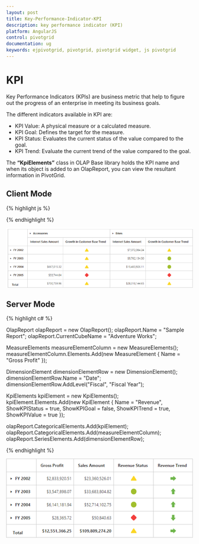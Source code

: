 ```yaml
---
layout: post
title: Key-Performance-Indicator-KPI
description: key performance indicator (KPI)
platform: AngularJS
control: pivotgrid
documentation: ug
keywords: ejpivotgrid, pivotgrid, pivotgrid widget, js pivotgrid 
---
```


# KPI

Key Performance Indicators (KPIs) are business metric that help to figure out the progress of an enterprise in meeting its business goals.

The different indicators available in KPI are:

* KPI Value: A physical measure or a calculated measure.
* KPI Goal: Defines the target for the measure.
* KPI Status: Evaluates the current status of the value compared to the goal.
* KPI Trend: Evaluate the current trend of the value compared to the goal.

The **“KpiElements”** class in OLAP Base library holds the KPI name and when its object is added to an OlapReport, you can view the resultant information in PivotGrid.

## Client Mode

{% highlight js %}

<div ng-controller="PivotGridCtrl">
    <div id="PivotGrid1" ej-pivotgrid e-datasource="datasource" />
</div>
<script>
    angular.module("PivotGridApp",["ejangular"]).controller('PivotGridCtrl', function ($scope) {
        $scope.dataSource = {
            data: "http://bi.syncfusion.com/olap/msmdpump.dll", //data source
            catalog: "Adventure Works DW 2008 SE",
            cube: "Adventure Works",
            rows: [{
                fieldName: "[Date].[Fiscal]"
            }],
            columns: [{
                fieldName: "[Product].[Product Categories]"
            }],
            values: [{
                measures: [{
                    fieldName: "[Measures].[Internet Sales Amount]"
                }, {
                    fieldName: "[Measures].[Growth in Customer Base Trend]"
                }],
                axis: ej.olap.AxisName.Column
            }]
        };
        $scope.datasource = $scope.dataSource;
    })
</script>

{% endhighlight %}


![](KPI_images/ClientSideKPI.png)

## Server Mode

{% highlight c# %}

OlapReport olapReport = new OlapReport();
olapReport.Name = "Sample Report";
olapReport.CurrentCubeName = "Adventure Works";

MeasureElements measureElementColumn = new MeasureElements();
measureElementColumn.Elements.Add(new MeasureElement {
    Name = "Gross Profit"
});

DimensionElement dimensionElementRow = new DimensionElement();
dimensionElementRow.Name = "Date";
dimensionElementRow.AddLevel("Fiscal", "Fiscal Year");

KpiElements kpiElement = new KpiElements();
kpiElement.Elements.Add(new KpiElement {
    Name = "Revenue", ShowKPIStatus = true, ShowKPIGoal = false, ShowKPITrend = true, ShowKPIValue = true
});

olapReport.CategoricalElements.Add(kpiElement);
olapReport.CategoricalElements.Add(measureElementColumn);
olapReport.SeriesElements.Add(dimensionElementRow);

{% endhighlight %}

![](KPI_images/kpi.png)

